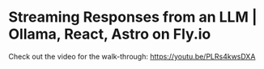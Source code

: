 # Streaming Responses from an LLM | Ollama, React, Astro on Fly.io

Check out the video for the walk-through: https://youtu.be/PLRs4kwsDXA